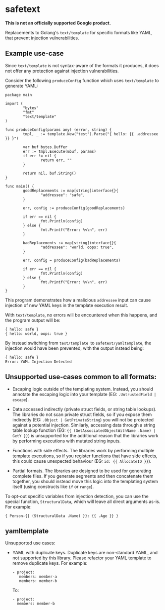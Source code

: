 # safetext

**This is not an officially supported Google product.**

Replacements to Golang's `text/template` for specific formats like YAML, that prevent injection vulnerabilities.

## Example use-case

Since `text/template` is not syntax-aware of the formats it produces, it does not offer any protection against injection vulnerabilities.

Consider the following `produceConfig` function which uses `text/template` to generate YAML:

```
package main

import (
        "bytes"
        "fmt"
        "text/template"
)

func produceConfig(params any) (error, string) {
        tmpl, _ := template.New("test").Parse("{ hello: {{ .addressee }} }")

        var buf bytes.Buffer
        err := tmpl.Execute(&buf, params)
        if err != nil {
                return err, ""
        }

        return nil, buf.String()
}

func main() {
        goodReplacements := map[string]interface{}{
                "addressee": "safe",
        }

        err, config := produceConfig(goodReplacements)

        if err == nil {
                fmt.Println(config)
        } else {
                fmt.Printf("Error: %v\n", err)
        }

        badReplacements := map[string]interface{}{
                "addressee": "world, oops: true",
        }

        err, config = produceConfig(badReplacements)

        if err == nil {
                fmt.Println(config)
        } else {
                fmt.Printf("Error: %v\n", err)
        }
}
```

This program demonstrates how a malicious `addressee` input can cause injection of new YAML keys in the template execution result.

With `text/template`, no errors will be encountered when this happens, and the program output will be:

```
{ hello: safe }
{ hello: world, oops: true }
```

By instead switching from `text/template `to `safetext/yamltemplate`, the injection would have been prevented, with the output instead being:

```
{ hello: safe }
Error: YAML Injection Detected
```

## Unsupported use-cases common to all formats:

-   Escaping logic outside of the templating system. Instead, you should
    annotate the escaping logic into your template (EG: `.UntrustedField |
    escape`).

-   Data accessed indirectly (private struct fields, or string table lookups).
    The libraries do not scan private struct fields, so if you expose them
    indirectly (EG: `.Object | GetPrivateString`) you will not be protected
    against a potential injection. Similarly, accessing data through a string
    table lookup function (EG: `{{ (GetAssociatedObjectWithName .Name) | GetY
    }}`) is unsupported for the additional reason that the libraries work by
    performing executions with mutated string inputs.

-   Functions with side effects. The libraries work by performing multiple
    template executions, so if you register functions that have side effects,
    this could cause unexpected behaviour (EG: `id: {{ AllocateID }}`).

-   Partial formats. The libraries are designed to be used for generating
    complete files. If you generate segments and then concatenate them together,
    you should instead move this logic into the templating system itself (using
    constructs like `if` or `range`).

To opt-out specific variables from injection detection, you can use the special
function, `StructuralData`, which will leave all direct arguments as-is. For
example:

```
{ Person-{{ (StructuralData .Name) }}: {{ .Age }} }
```

## yamltemplate

Unsupported use cases:

-   YAML with duplicate keys. Duplicate keys are non-standard YAML, and not supported by this library.
    Please refactor your YAML template to remove duplicate keys. For example:

    ```
    - project:
       members: member-a
       members: member-b
    ```

    To:

    ```
    - project:
      members: member-b
    ```
